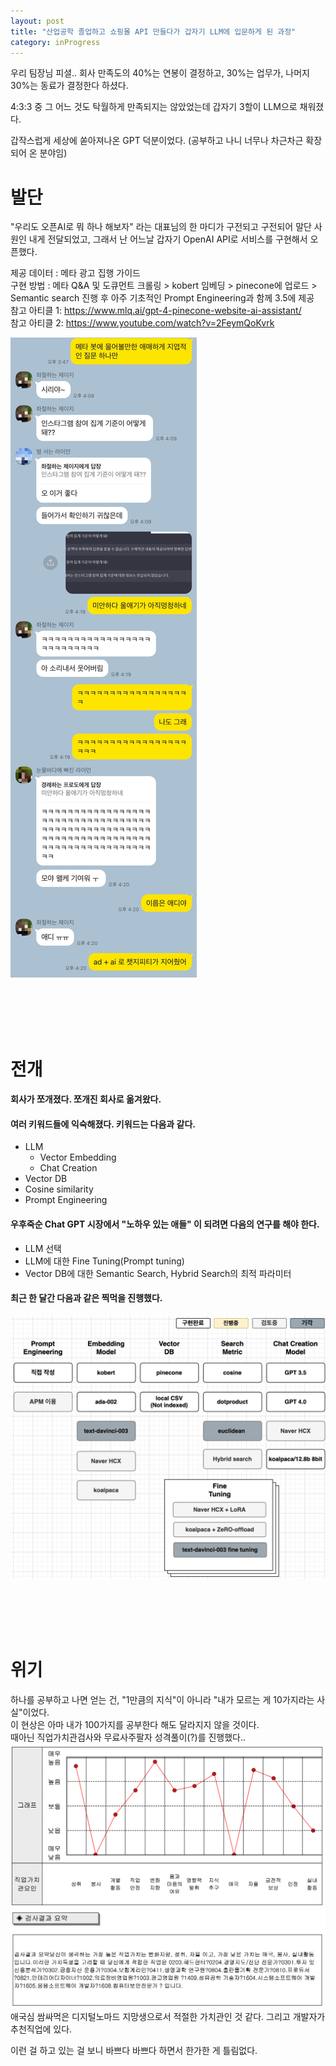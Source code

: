 ```yaml
---
layout: post
title: "산업공학 졸업하고 쇼핑몰 API 만들다가 갑자기 LLM에 입문하게 된 과정"
category: inProgress
---
```


우리 팀장님 피셜.. 회사 만족도의 40%는 연봉이 결정하고, 30%는 업무가, 나머지 30%는 동료가 결정한다 하셨다.

4:3:3 중 그 어느 것도 탁월하게 만족되지는 않았었는데
갑자기 3할이 LLM으로 채워졌다.

갑작스럽게 세상에 쏟아져나온 GPT 덕분이었다. (공부하고 나니 너무나 차근차근 확장되어 온 분야임) 

# 발단
"우리도 오픈AI로 뭐 하나 해보자" 라는 대표님의 한 마디가 구전되고 구전되어 말단 사원인 내게 전달되었고, 그래서 난 어느날 갑자기 OpenAI API로 서비스를 구현해서 오픈했다.

제공 데이터 : 메타 광고 집행 가이드    
구현 방법 : 메타 Q&A 및 도큐먼트 크롤링 > kobert 임베딩 > pinecone에 업로드 > Semantic search 진행 후 아주 기초적인 Prompt Engineering과 함께 3.5에 제공     
참고 아티클 1: https://www.mlq.ai/gpt-4-pinecone-website-ai-assistant/    
참고 아티클 2: https://www.youtube.com/watch?v=2FeymQoKvrk

![광고팀 동기들과 깔깔거리며 오픈함](..\assets\image\IMG_9807.JPG)

    
<br><br><br><br>    
# 전개

#### 회사가 쪼개졌다. 쪼개진 회사로 옮겨왔다.    
#### 여러 키워드들에 익숙해졌다. 키워드는 다음과 같다.
  - LLM
    - Vector Embedding
    - Chat Creation
  - Vector DB
  - Cosine similarity
  - Prompt Engineering    
#### 우후죽순 Chat GPT 시장에서 "노하우 있는 애들" 이 되려면 다음의 연구를 해야 한다.
  - LLM 선택
  - LLM에 대한 Fine Tuning(Prompt tuning)
  - Vector DB에 대한 Semantic Search, Hybrid Search의 최적 파라미터    

#### 최근 한 달간 다음과 같은 찍먹을 진행했다.
![찍먹.draw.io](..\assets\image\nyam.png)
    
    
<br><br><br><br>    
# 위기
하나를 공부하고 나면 얻는 건, "1만큼의 지식"이 아니라 "내가 모르는 게 10가지라는 사실"이었다.    
이 현상은 아마 내가 100가지를 공부한다 해도 달라지지 않을 것이다.    
때아닌 직업가치관검사와 무료사주팔자 성격풀이(?)를 진행했다..    
![job1](..\assets\image\job1.png)    
![job2](..\assets\image\job2.png)    
애국심 쌈싸먹은 디지털노마드 지망생으로서 적절한 가치관인 것 같다. 그리고 개발자가 추천직업에 있다.
    
        
           
이런 걸 하고 있는 걸 보니 바쁘다 바쁘다 하면서 한가한 게 틀림없다.
